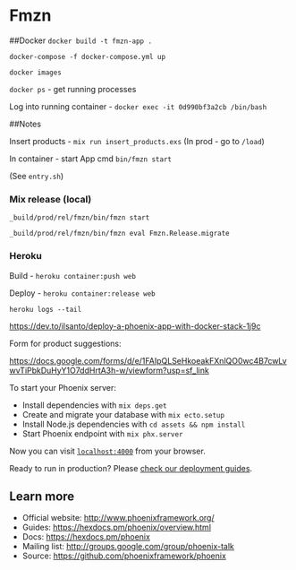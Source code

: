 # Fmzn


##Docker
`docker build -t fmzn-app .`

`docker-compose -f docker-compose.yml up`

`docker images`

`docker ps` - get running processes

Log into running container - `docker exec -it 0d990bf3a2cb /bin/bash`


##Notes


Insert products - `mix run insert_products.exs`
(In prod - go to `/load`)


In container - start App cmd `bin/fmzn start`

(See `entry.sh`)


### Mix release (local)
`_build/prod/rel/fmzn/bin/fmzn start`

`_build/prod/rel/fmzn/bin/fmzn eval Fmzn.Release.migrate`


### Heroku

Build - `heroku container:push web`

Deploy - `heroku container:release web`

`heroku logs --tail`


https://dev.to/ilsanto/deploy-a-phoenix-app-with-docker-stack-1j9c

Form for product suggestions:

https://docs.google.com/forms/d/e/1FAIpQLSeHkoeakFXnlQO0wc4B7cwLvwvTiPbkDuHyY1O7ddHrtA3h-w/viewform?usp=sf_link

To start your Phoenix server:

  * Install dependencies with `mix deps.get`
  * Create and migrate your database with `mix ecto.setup`
  * Install Node.js dependencies with `cd assets && npm install`
  * Start Phoenix endpoint with `mix phx.server`

Now you can visit [`localhost:4000`](http://localhost:4000) from your browser.


Ready to run in production? Please [check our deployment guides](https://hexdocs.pm/phoenix/deployment.html).

## Learn more

  * Official website: http://www.phoenixframework.org/
  * Guides: https://hexdocs.pm/phoenix/overview.html
  * Docs: https://hexdocs.pm/phoenix
  * Mailing list: http://groups.google.com/group/phoenix-talk
  * Source: https://github.com/phoenixframework/phoenix

